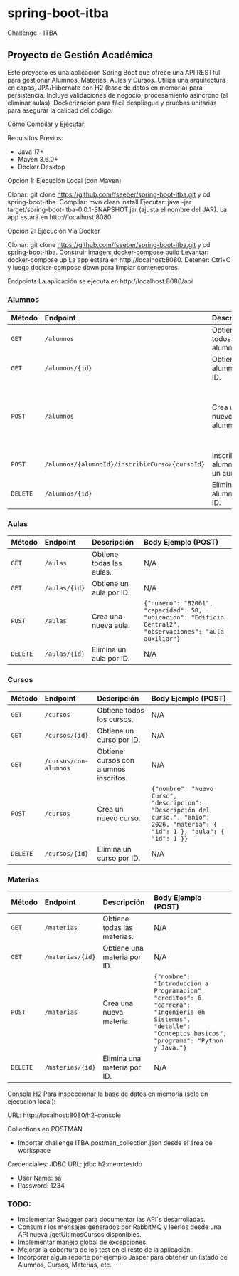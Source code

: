 # spring-boot-itba
Challenge - ITBA


## Proyecto de Gestión Académica

Este proyecto es una aplicación Spring Boot que ofrece una API RESTful para gestionar Alumnos, Materias, Aulas y Cursos. Utiliza una arquitectura en capas, JPA/Hibernate con H2 (base de datos en memoria) para persistencia. Incluye validaciones de negocio, procesamiento asíncrono (al eliminar aulas), Dockerización para fácil despliegue y pruebas unitarias para asegurar la calidad del código.

Cómo Compilar y Ejecutar:

Requisitos Previos:

- Java 17+
- Maven 3.6.0+
- Docker Desktop

Opción 1: Ejecución Local (con Maven)

Clonar: git clone https://github.com/fseeber/spring-boot-itba.git y cd spring-boot-itba.
Compilar: mvn clean install
Ejecutar: java -jar target/spring-boot-itba-0.0.1-SNAPSHOT.jar (ajusta el nombre del JAR). La app estará en http://localhost:8080

Opción 2: Ejecución Vía Docker

Clonar: git clone https://github.com/fseeber/spring-boot-itba.git y cd spring-boot-itba.
Construir imagen: docker-compose build
Levantar: docker-compose up La app estará en http://localhost:8080.
Detener: Ctrl+C y luego docker-compose down para limpiar contenedores.

Endpoints
La aplicación se ejecuta en http://localhost:8080/api

### Alumnos

| Método | Endpoint | Descripción | Body Ejemplo (POST) |
| :----- | :-------------------------- | :----------------------------------------------- | :------------------------------------------------------------------- |
| `GET`  | `/alumnos`                  | Obtiene todos los alumnos.                       | N/A                                                                  |
| `GET`  | `/alumnos/{id}`             | Obtiene un alumno por ID.                        | N/A                                                                  |
| `POST` | `/alumnos`                  | Crea un nuevo alumno.                            | `{"nombre": "Federico", "apellido": "Seeber", "dni": 2342422, "matricula": 123123, "email": "fseeber@example.com", "direccion": "Calle Falsa 123", "edad": 37}` |
| `POST` | `/alumnos/{alumnoId}/inscribirCurso/{cursoId}` | Inscribe un alumno en un curso.                  | N/A                                                                  |
| `DELETE`| `/alumnos/{id}`             | Elimina un alumno por ID.     

### Aulas

| Método | Endpoint | Descripción | Body Ejemplo (POST) |
| :----- | :-------------------------- | :----------------------------------------------- | :------------------------------------------------------------------- |
| `GET`  | `/aulas` | Obtiene todas las aulas. | N/A |
| `GET`  | `/aulas/{id}` | Obtiene un aula por ID. | N/A |
| `POST` | `/aulas` | Crea una nueva aula. | `{"numero": "B2061", "capacidad": 50, "ubicacion": "Edificio Central2", "observaciones": "aula auxiliar"}` |
| `DELETE`| `/aulas/{id}` | Elimina un aula por ID. | N/A |

### Cursos

| Método | Endpoint | Descripción | Body Ejemplo (POST) |
| :----- | :-------------------------- | :----------------------------------------------- | :------------------------------------------------------------------- |
| `GET`  | `/cursos` | Obtiene todos los cursos. | N/A |
| `GET`  | `/cursos/{id}` | Obtiene un curso por ID. | N/A |
| `GET`  | `/cursos/con-alumnos` | Obtiene cursos con alumnos inscritos. | N/A |
| `POST` | `/cursos` | Crea un nuevo curso. | `{"nombre": "Nuevo Curso", "descripcion": "Descripción del curso.", "anio": 2026, "materia": { "id": 1 }, "aula": { "id": 1 }}` |
| `DELETE`| `/cursos/{id}` | Elimina un curso por ID. | N/A |

### Materias

| Método | Endpoint | Descripción | Body Ejemplo (POST) |
| :----- | :-------------------------- | :----------------------------------------------- | :------------------------------------------------------------------- |
| `GET`  | `/materias` | Obtiene todas las materias. | N/A |
| `GET`  | `/materias/{id}` | Obtiene una materia por ID. | N/A |
| `POST` | `/materias` | Crea una nueva materia. | `{"nombre": "Introduccion a Programacion", "creditos": 6, "carrera": "Ingenieria en Sistemas", "detalle": "Conceptos basicos", "programa": "Python y Java."}` |
| `DELETE`| `/materias/{id}` | Elimina una materia por ID. | N/A |

Consola H2
Para inspeccionar la base de datos en memoria (solo en ejecución local):

URL: http://localhost:8080/h2-console

Collections en POSTMAN
- Importar challenge ITBA.postman_collection.json desde el área de workspace

Credenciales: 
JDBC URL: jdbc:h2:mem:testdb
- User Name: sa
- Password: 1234

### TODO:
- Implementar Swagger para documentar las API´s desarrolladas.
- Consumir los mensajes generados por RabbitMQ y leerlos desde una API nueva /getUltimosCursos disponibles.
- Implementar manejo global de excepciones.
- Mejorar la cobertura de los test en el resto de la aplicación.
- Incorporar algun reporte por ejemplo Jasper para obtener un listado de Alumnos, Cursos, Materias, etc. 
